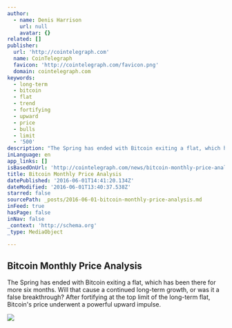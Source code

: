 ```yaml
---
author:
  - name: Denis Harrison
    url: null
    avatar: {}
related: []
publisher:
  url: 'http://cointelegraph.com'
  name: CoinTelegraph
  favicon: 'http://cointelegraph.com/favicon.png'
  domain: cointelegraph.com
keywords:
  - long-term
  - bitcoin
  - flat
  - trend
  - fortifying
  - upward
  - price
  - bulls
  - limit
  - '500'
description: "The Spring has ended with Bitcoin exiting a flat, which has been there for more six months. Will that cause a continued long-term growth, or was it a false breakthrough? After fortifying at the top limit of the long-term flat, Bitcoin's price underwent a powerful upward impulse."
inLanguage: en
app_links: []
isBasedOnUrl: 'http://cointelegraph.com/news/bitcoin-monthly-price-analysis'
title: Bitcoin Monthly Price Analysis
datePublished: '2016-06-01T14:41:20.134Z'
dateModified: '2016-06-01T13:40:37.538Z'
starred: false
sourcePath: _posts/2016-06-01-bitcoin-monthly-price-analysis.md
inFeed: true
hasPage: false
inNav: false
_context: 'http://schema.org'
_type: MediaObject

---
```

<article style=""><h1>Bitcoin Monthly Price Analysis</h1><p>The Spring has ended with Bitcoin exiting a flat, which has been there for more six months. Will that cause a continued long-term growth, or was it a false breakthrough? After fortifying at the top limit of the long-term flat, Bitcoin's price underwent a powerful upward impulse.</p><img src="http://cointelegraph.com/storage/uploads/view/7803084c8147b6d0cd8d1ab64c3c401b.jpg" /></article>